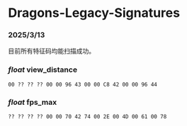 # Dragons-Legacy-Signatures

### 2025/3/13

目前所有特征码均能扫描成功。

### *float* view_distance
`00 ?? ?? ?? 00 00 96 43 00 00 C8 42 00 00 96 44`

### *float* fps_max
`?? ?? ?? ?? 00 00 70 42 74 00 2E 00 4D 00 61 00 78`
